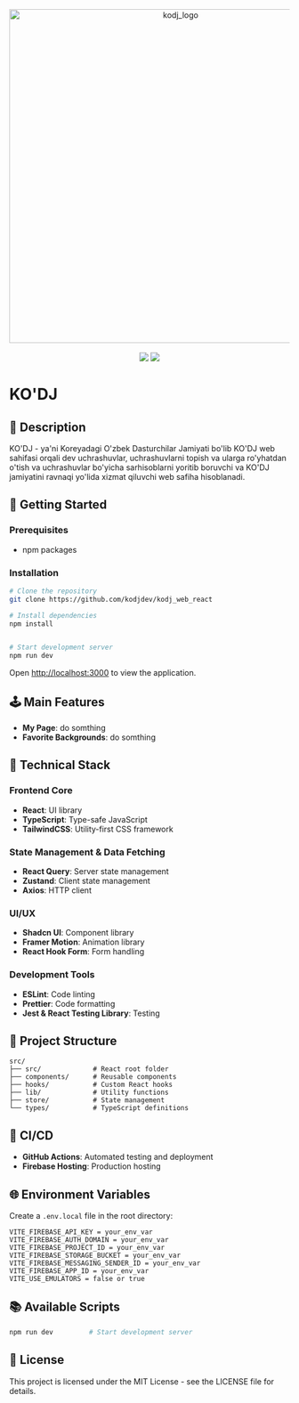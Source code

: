 <div align="center" style="width: 100%">
  <img src="https://github.com/user-attachments/assets/75e522ad-09c9-4d2e-99b4-bd6f6ea158b7" alt="kodj_logo" height="600" width="auto" />
</div>
&nbsp;
<div align=center > 
  <img src="https://img.shields.io/badge/React-61DAFB?style=flat-square&logo=React&logoColor=black"/> 
  <img src="https://img.shields.io/badge/Typescript-3178C6?style=flat-square&logo=Typescript&logoColor=white"/>
</div>

# KO'DJ 


## 📖 Description
KO'DJ - ya'ni Koreyadagi O'zbek Dasturchilar Jamiyati bo'lib KO'DJ web sahifasi orqali dev uchrashuvlar, uchrashuvlarni topish va ularga ro'yhatdan o'tish va uchrashuvlar bo'yicha sarhisoblarni yoritib boruvchi va KO'DJ jamiyatini ravnaqi yo'lida xizmat qiluvchi web safiha hisoblanadi. 
## 🚀 Getting Started

### Prerequisites
- npm packages

### Installation
```bash
# Clone the repository
git clone https://github.com/kodjdev/kodj_web_react

# Install dependencies
npm install


# Start development server
npm run dev
```

Open [http://localhost:3000](http://localhost:3000) to view the application.

## 🕹️ Main Features
- **My Page**: do somthing
- **Favorite Backgrounds**: do somthing

## 🔧 Technical Stack

### Frontend Core
- **React**: UI library
- **TypeScript**: Type-safe JavaScript
- **TailwindCSS**: Utility-first CSS framework

### State Management & Data Fetching
- **React Query**: Server state management
- **Zustand**: Client state management
- **Axios**: HTTP client

### UI/UX
- **Shadcn UI**: Component library
- **Framer Motion**: Animation library
- **React Hook Form**: Form handling

### Development Tools
- **ESLint**: Code linting
- **Prettier**: Code formatting
- **Jest & React Testing Library**: Testing

## 📁 Project Structure
```
src/
├── src/             # React root folder
├── components/      # Reusable components
├── hooks/           # Custom React hooks
├── lib/             # Utility functions
├── store/           # State management
└── types/           # TypeScript definitions
```

## 🔄 CI/CD
- **GitHub Actions**: Automated testing and deployment
- **Firebase Hosting**: Production hosting

## 🌐 Environment Variables
Create a `.env.local` file in the root directory:
```
VITE_FIREBASE_API_KEY = your_env_var
VITE_FIREBASE_AUTH_DOMAIN = your_env_var
VITE_FIREBASE_PROJECT_ID = your_env_var
VITE_FIREBASE_STORAGE_BUCKET = your_env_var
VITE_FIREBASE_MESSAGING_SENDER_ID = your_env_var
VITE_FIREBASE_APP_ID = your_env_var
VITE_USE_EMULATORS = false or true
```

## 📚 Available Scripts
```bash
npm run dev         # Start development server
```


## 📝 License
This project is licensed under the MIT License - see the LICENSE file for details.
